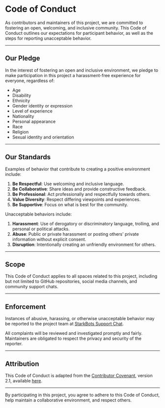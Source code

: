 # Code of Conduct

As contributors and maintainers of this project, we are committed to fostering an open, welcoming, and inclusive community. This Code of Conduct outlines our expectations for participant behavior, as well as the steps for reporting unacceptable behavior.

---

## Our Pledge

In the interest of fostering an open and inclusive environment, we pledge to make participation in this project a harassment-free experience for everyone, regardless of:

- Age  
- Disability  
- Ethnicity  
- Gender identity or expression  
- Level of experience  
- Nationality  
- Personal appearance  
- Race  
- Religion  
- Sexual identity and orientation  

---

## Our Standards

Examples of behavior that contribute to creating a positive environment include:

1. **Be Respectful**: Use welcoming and inclusive language.  
2. **Be Collaborative**: Share ideas and provide constructive feedback.  
3. **Be Professional**: Act professionally and respectfully towards others.  
4. **Value Diversity**: Respect differing viewpoints and experiences.  
5. **Be Supportive**: Focus on what is best for the community.

Unacceptable behaviors include:

1. **Harassment**: Use of derogatory or discriminatory language, trolling, and personal or political attacks.  
2. **Abuse**: Public or private harassment or posting others' private information without explicit consent.  
3. **Disruption**: Intentionally creating an unfriendly environment for others.

---

## Scope

This Code of Conduct applies to all spaces related to this project, including but not limited to GitHub repositories, social media channels, and community support chats.

---

## Enforcement

Instances of abusive, harassing, or otherwise unacceptable behavior may be reported to the project team at [StarkBots Support Chat](https://t.me/StarkBotsChat).  

All complaints will be reviewed and investigated promptly and fairly. Maintainers are obligated to respect the privacy and security of the reporter.

---

## Attribution

This Code of Conduct is adapted from the [Contributor Covenant](https://www.contributor-covenant.org), version 2.1, available [here](https://www.contributor-covenant.org/version/2/1/code_of_conduct/).  

---

By participating in this project, you agree to adhere to this Code of Conduct, help maintain a collaborative environment, and respect others. 
